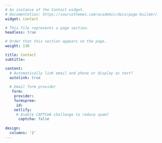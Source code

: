 ```yaml
---
# An instance of the Contact widget.
# Documentation: https://sourcethemes.com/academic/docs/page-builder/
widget: contact

# This file represents a page section.
headless: true

# Order that this section appears on the page.
weight: 130

title: Contact
subtitle:

content:
  # Automatically link email and phone or display as text?
  autolink: true
  
  # Email form provider
   form:
    provider:
    formspree:
     id:
    netlify:
     # Enable CAPTCHA challenge to reduce spam?
      captcha: false
  
design:
  columns: '2'
---
```

